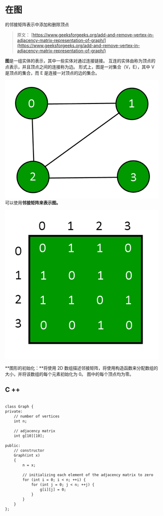 # 在图

的邻接矩阵表示中添加和删除顶点

> 原文： [https://www.geeksforgeeks.org/add-and-remove-vertex-in-adjacency-matrix-representation-of-graph/](https://www.geeksforgeeks.org/add-and-remove-vertex-in-adjacency-matrix-representation-of-graph/)

**图**是一组实体的表示，其中一些实体对通过连接链接。 互连的实体由称为顶点的点表示，并且顶点之间的连接称为边。 形式上，图是一对集合（V，E），其中 V 是顶点的集合，而 E 是连接一对顶点的边的集合。

![](img/0367379dfea54de2e5d62bef4d18ce2c.png)
可以使用**邻接矩阵来表示图。**

![](img/c07c615688a35f368598c1a8bd54f24b.png)

**图形的初始化：**将使用 2D 数组描述邻接矩阵，将使用构造函数来分配数组的大小，并将该数组的每个元素初始化为 0。 图中的每个顶点均为零。

## C ++

```

class Graph { 
private: 
    // number of vertices 
    int n; 

    // adjacency matrix 
    int g[10][10]; 

public: 
    // constructor 
    Graph(int x) 
    { 
        n = x; 

        // initializing each element of the adjacency matrix to zero 
        for (int i = 0; i < n; ++i) { 
            for (int j = 0; j < n; ++j) { 
                g[i][j] = 0; 
            } 
        } 
    } 
}; 

```